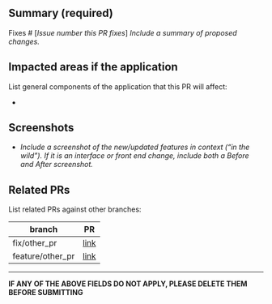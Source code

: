 ## Summary (required)

Fixes # [_Issue number this PR fixes_]
_Include a summary of proposed changes._

## Impacted areas if the application
List general components of the application that this PR will affect:

* 

## Screenshots

- _Include a screenshot of the new/updated features in context (“in the wild”). If it is an interface or front end change, include both a Before and After screenshot._

## Related PRs
List related PRs against other branches:

branch | PR
------ | ------
fix/other_pr | [link]()
feature/other_pr | [link]()

____

**IF ANY OF THE ABOVE FIELDS DO NOT APPLY, PLEASE DELETE THEM BEFORE SUBMITTING**